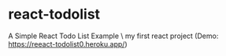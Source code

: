 # react-todolist
A Simple React Todo List Example \\ my first react project (Demo: https://reeact-todolist0.heroku.app/)
